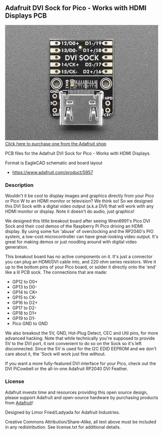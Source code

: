 ## Adafruit DVI Sock for Pico - Works with HDMI Displays PCB

<a href="http://www.adafruit.com/products/5957"><img src="assets/5957.jpg?raw=true" width="500px"><br/>
Click here to purchase one from the Adafruit shop</a>

PCB files for the Adafruit DVI Sock for Pico - Works with HDMI Displays. 

Format is EagleCAD schematic and board layout
* https://www.adafruit.com/product/5957

### Description

Wouldn't it be cool to display images and graphics directly from your Pico or Pico W to an HDMI monitor or television? We think so! So we designed this DVI Sock with a digital video output (a.k.a DVI) that will work with any HDMI monitor or display. Note it doesn't do audio, just graphics!

We designed this little breakout board after seeing Wren6991's Pico DVI Sock and their cool demos of the Raspberry Pi Pico driving an HDMI display. By using some fun 'abuse' of overclocking and the RP2040's PIO system, a low-cost microcontroller can have great-looking video output. It's great for making demos or just noodling around with digital video generation.

This breakout board has no active components on it. It's just a connector you can plug an HDMI/DVI cable into, and 220 ohm series resistors. Wire it up to the bottom pins of your Pico board, or solder it directly onto the 'end' like a lil PCB sock. The connections that are made:

* GP12 to D0+
* GP13 to D0-
* GP14 to CK+
* GP15 to CK-
* GP16 to D2+
* GP17 to D2-
* GP18 to D1+
* GP19 to D1-
* Pico GND to GND

We also breakout the 5V, GND, Hot-Plug Detect, CEC and Util pins, for more advanced hacking. Note that while technically you're supposed to provide 5V to the DVI port, it isnt convenient to do so on the Sock so it's left disconnected. Since the 5V is used for the I2C EDID EEPROM and we don't care about it, the 'Sock will work just fine without.

If you want a more fully-featured DVI interface for your Pico, check out the DVI PiCowbell or the all-in-one Adafruit RP2040 DVI Feather.

### License

Adafruit invests time and resources providing this open source design, please support Adafruit and open-source hardware by purchasing products from [Adafruit](https://www.adafruit.com)!

Designed by Limor Fried/Ladyada for Adafruit Industries.

Creative Commons Attribution/Share-Alike, all text above must be included in any redistribution. 
See license.txt for additional details.
